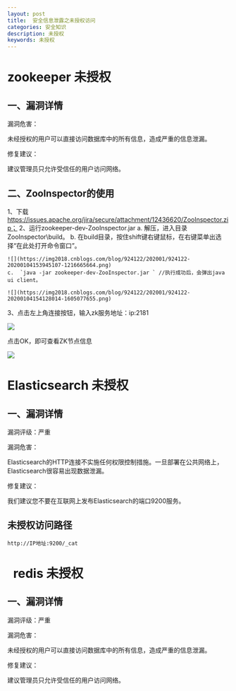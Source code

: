 ```yaml
---
layout: post
title:  安全信息泄露之未授权访问
categories: 安全知识
description: 未授权
keywords: 未授权
---
```


# zookeeper 未授权

##  一、漏洞详情

漏洞危害：

未经授权的用户可以直接访问数据库中的所有信息，造成严重的信息泄漏。

修复建议：

建议管理员只允许受信任的用户访问网络。

## 二、ZooInspector的使用

1、下载 https://issues.apache.org/jira/secure/attachment/12436620/ZooInspector.zip； 
2、运行zookeeper-dev-ZooInspector.jar
    a. 解压，进入目录ZooInspector\build。
    b. 在build目录，按住shift键右键鼠标，在右键菜单出选择“在此处打开命令窗口”。

    ![](https://img2018.cnblogs.com/blog/924122/202001/924122-20200104153945107-1216665664.png)
    c.  `java -jar zookeeper-dev-ZooInspector.jar ` //执行成功后，会弹出java ui client。

    ![](https://img2018.cnblogs.com/blog/924122/202001/924122-20200104154128014-1605077655.png)

3、点击左上角连接按钮，输入zk服务地址：ip:2181

![](https://img2018.cnblogs.com/blog/924122/202001/924122-20200104154204204-131689585.png)
   
点击OK，即可查看ZK节点信息

![](https://img2018.cnblogs.com/blog/924122/202001/924122-20200104154311540-1934553878.png)

# Elasticsearch 未授权

##  一、漏洞详情

漏洞评级：严重

漏洞危害： 

Elasticsearch的HTTP连接不实施任何权限控制措施。一旦部署在公共网络上，Elasticsearch很容易出现数据泄漏。

修复建议：

我们建议您不要在互联网上发布Elasticsearch的端口9200服务。

## 未授权访问路径

`http://IP地址:9200/_cat`


#   redis 未授权

##  一、漏洞详情

漏洞评级：严重

漏洞危害： 

未经授权的用户可以直接访问数据库中的所有信息，造成严重的信息泄漏。

修复建议：

建议管理员只允许受信任的用户访问网络。